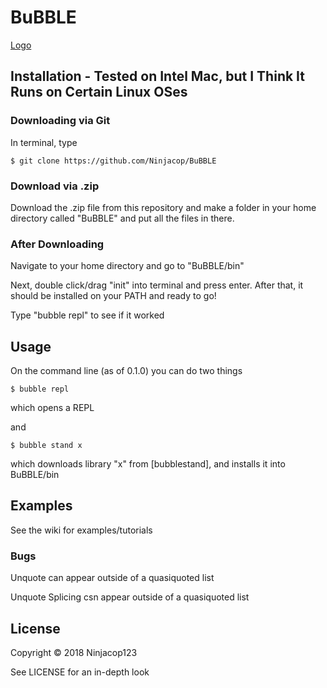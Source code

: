 # BuBBLE

[Logo](https://github.com/Ninjacop123/BuBBLE/Bubble.png)

## Installation - Tested on Intel Mac, but I Think It Runs on Certain Linux OSes 
    
### Downloading via Git
In terminal, type 
    
    $ git clone https://github.com/Ninjacop/BuBBLE


### Download via .zip
Download the .zip file from this repository and make a folder in your home directory called "BuBBLE" and put all the files in there.

### After Downloading 
Navigate to your home directory and go to "BuBBLE/bin"

Next, double click/drag "init" into terminal and press enter. After that, it should be installed on your PATH and ready to go!

Type "bubble repl" to see if it worked



## Usage
    
On the command line (as of 0.1.0) you can do two things

    $ bubble repl
which opens a REPL

and 

    $ bubble stand x
which downloads library "x" from [bubblestand], and installs it into BuBBLE/bin
    

      
## Examples  
      
See the wiki for examples/tutorials
      
### Bugs  
      
Unquote can appear outside of a quasiquoted list

Unquote Splicing csn appear outside of a quasiquoted list  

      
## License  
      
Copyright © 2018 Ninjacop123

See LICENSE for an in-depth look 
